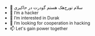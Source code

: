 - 👋 سلام تورج‌هک هستم گودرت‌ در‌ حاکیری
- 👀 I’m a hacker
- 🌱 I’m interested in Durak
- 💞️ I’m looking for cooperation in hacking
- 📫 Let's gain power together

<!---
Torjhack/Torjhack is a ✨ special ✨ repository because its `README.md` (this file) appears on your GitHub profile.
You can click the Preview link to take a look at your changes.
--->
